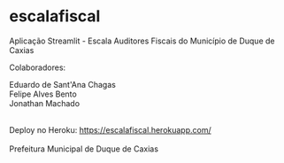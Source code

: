 # escalafiscal
Aplicação Streamlit - Escala Auditores Fiscais do Município de Duque de Caxias

Colaboradores:

Eduardo de Sant'Ana Chagas<br>
Felipe Alves Bento<br>
Jonathan Machado<br><br>

Deploy no Heroku: https://escalafiscal.herokuapp.com/
<br><br>
Prefeitura Municipal de Duque de Caxias
